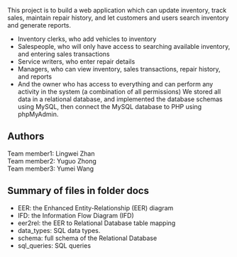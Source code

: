 This project is to build a web application which can update inventory, track sales, maintain repair history, and let customers and users search inventory and generate reports.
- Inventory clerks, who add vehicles to inventory
- Salespeople, who will only have access to searching available inventory, and entering sales transactions
- Service writers, who enter repair details
- Managers, who can view inventory, sales transactions, repair history, and reports
- And the owner who has access to everything and can perform any activity in the system (a combination of all permissions)
We stored all data in a relational database, and implemented the database schemas using MySQL, then connect the MySQL database to PHP using phpMyAdmin.

## Authors

Team member1:  Lingwei Zhan  
Team member2:  Yuguo Zhong  
Team member3:  Yumei Wang

## Summary of files in folder docs

- EER: the Enhanced Entity-Relationship (EER) diagram
- IFD: the Information Flow Diagram (IFD)
- eer2rel: the EER to Relational Database table mapping
- data_types: SQL data types.
- schema: full schema of the Relational Database
- sql_queries: SQL queries
